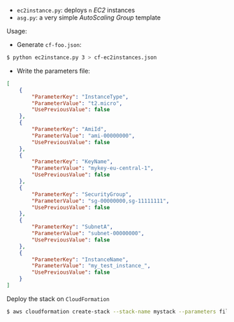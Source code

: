 * `ec2instance.py`: deploys `n` _EC2_ instances
* `asg.py`: a very simple _AutoScaling Group_ template

Usage:

* Generate `cf-foo.json`:

```sh
$ python ec2instance.py 3 > cf-ec2instances.json
```

* Write the parameters file:

```json
[
	{
		"ParameterKey": "InstanceType",
		"ParameterValue": "t2.micro",
		"UsePreviousValue": false
	},
	{
		"ParameterKey": "AmiId",
		"ParameterValue": "ami-00000000",
		"UsePreviousValue": false
	},
	{
		"ParameterKey": "KeyName",
		"ParameterValue": "mykey-eu-central-1",
		"UsePreviousValue": false
	},
	{
		"ParameterKey": "SecurityGroup",
		"ParameterValue": "sg-00000000,sg-11111111",
		"UsePreviousValue": false
	},
	{
		"ParameterKey": "SubnetA",
		"ParameterValue": "subnet-00000000",
		"UsePreviousValue": false
	},
	{
		"ParameterKey": "InstanceName",
		"ParameterValue": "my_test_instance_",
		"UsePreviousValue": false
	}
]
```

Deploy the stack on `CloudFormation`

```sh
$ aws cloudformation create-stack --stack-name mystack --parameters file://cf-ec2instances.params --template-body file://cf-ec2instances.json
```
